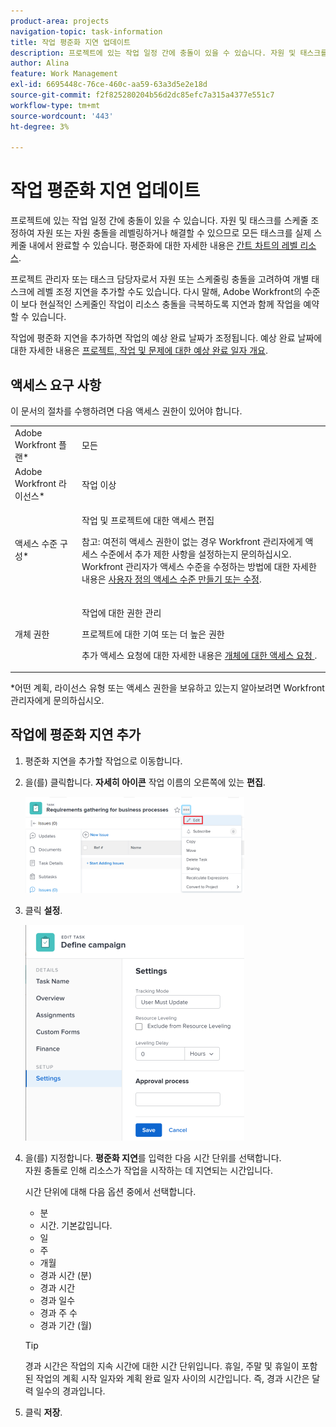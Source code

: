 ```yaml
---
product-area: projects
navigation-topic: task-information
title: 작업 평준화 지연 업데이트
description: 프로젝트에 있는 작업 일정 간에 충돌이 있을 수 있습니다. 자원 및 태스크를 스케줄 조정하여 자원 또는 자원 충돌을 레벨링하거나 해결할 수 있으므로 모든 태스크를 실제 스케줄 내에서 완료할 수 있습니다. 평준화 작업에 대한 자세한 내용은 Gantt 차트의 레벨 자원 을 참조하십시오.
author: Alina
feature: Work Management
exl-id: 6695448c-76ce-460c-aa59-63a3d5e2e18d
source-git-commit: f2f825280204b56d2dc85efc7a315a4377e551c7
workflow-type: tm+mt
source-wordcount: '443'
ht-degree: 3%

---
```


# 작업 평준화 지연 업데이트

프로젝트에 있는 작업 일정 간에 충돌이 있을 수 있습니다. 자원 및 태스크를 스케줄 조정하여 자원 또는 자원 충돌을 레벨링하거나 해결할 수 있으므로 모든 태스크를 실제 스케줄 내에서 완료할 수 있습니다. 평준화에 대한 자세한 내용은 [간트 차트의 레벨 리소스](../../../manage-work/gantt-chart/use-the-gantt-chart/level-resources-in-gantt.md).

프로젝트 관리자 또는 태스크 담당자로서 자원 또는 스케줄링 충돌을 고려하여 개별 태스크에 레벨 조정 지연을 추가할 수도 있습니다. 다시 말해, Adobe Workfront의 수준이 보다 현실적인 스케줄인 작업이 리소스 충돌을 극복하도록 지연과 함께 작업을 예약할 수 있습니다.

작업에 평준화 지연을 추가하면 작업의 예상 완료 날짜가 조정됩니다. 예상 완료 날짜에 대한 자세한 내용은 [프로젝트, 작업 및 문제에 대한 예상 완료 일자 개요](../../../manage-work/projects/planning-a-project/project-projected-completion-date.md).

## 액세스 요구 사항

이 문서의 절차를 수행하려면 다음 액세스 권한이 있어야 합니다.

<table style="table-layout:auto"> 
 <col> 
 <col> 
 <tbody> 
  <tr> 
   <td role="rowheader">Adobe Workfront 플랜*</td> 
   <td> <p>모든</p> </td> 
  </tr> 
  <tr> 
   <td role="rowheader">Adobe Workfront 라이선스*</td> 
   <td> <p>작업 이상</p> </td> 
  </tr> 
  <tr> 
   <td role="rowheader">액세스 수준 구성*</td> 
   <td> <p>작업 및 프로젝트에 대한 액세스 편집</p> <p>참고: 여전히 액세스 권한이 없는 경우 Workfront 관리자에게 액세스 수준에서 추가 제한 사항을 설정하는지 문의하십시오. Workfront 관리자가 액세스 수준을 수정하는 방법에 대한 자세한 내용은 <a href="../../../administration-and-setup/add-users/configure-and-grant-access/create-modify-access-levels.md" class="MCXref xref">사용자 정의 액세스 수준 만들기 또는 수정</a>.</p> </td> 
  </tr> 
  <tr> 
   <td role="rowheader">개체 권한</td> 
   <td> <p>작업에 대한 권한 관리 </p> <p>프로젝트에 대한 기여 또는 더 높은 권한</p> <p>추가 액세스 요청에 대한 자세한 내용은 <a href="../../../workfront-basics/grant-and-request-access-to-objects/request-access.md" class="MCXref xref">개체에 대한 액세스 요청 </a>.</p> </td> 
  </tr> 
 </tbody> 
</table>

&#42;어떤 계획, 라이선스 유형 또는 액세스 권한을 보유하고 있는지 알아보려면 Workfront 관리자에게 문의하십시오.

## 작업에 평준화 지연 추가

1. 평준화 지연을 추가할 작업으로 이동합니다.
1. 을(를) 클릭합니다. **자세히 아이콘** 작업 이름의 오른쪽에 있는 **편집**.

   ![](assets/qs-task-edit-icon-highlighted-350x154.png)

1. 클릭 **설정**.

   ![](assets/leveling-delay-edit-task-nwe-350x345.png)

1. 을(를) 지정합니다. **평준화 지연**&#x200B;를 입력한 다음 시간 단위를 선택합니다.\
   자원 충돌로 인해 리소스가 작업을 시작하는 데 지연되는 시간입니다.

   시간 단위에 대해 다음 옵션 중에서 선택합니다.

   * 분
   * 시간. 기본값입니다.
   * 일
   * 주
   * 개월
   * 경과 시간 (분)
   * 경과 시간
   * 경과 일수
   * 경과 주 수
   * 경과 기간 (월)

   >[!TIP]
   >
   >경과 시간은 작업의 지속 시간에 대한 시간 단위입니다. 휴일, 주말 및 휴일이 포함된 작업의 계획 시작 일자와 계획 완료 일자 사이의 시간입니다. 즉, 경과 시간은 달력 일수의 경과입니다.

1. 클릭 **저장**. 

 
